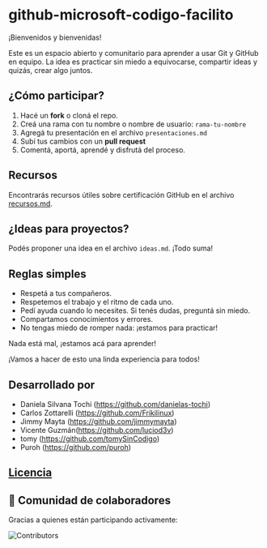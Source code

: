 # github-microsoft-codigo-facilito

¡Bienvenidos y bienvenidas!

Este es un espacio abierto y comunitario para aprender a usar Git y GitHub en equipo. La idea es practicar sin miedo a equivocarse, compartir ideas y quizás, crear algo juntos.

## ¿Cómo participar?

1. Hacé un **fork** o cloná el repo.
2. Creá una rama con tu nombre o nombre de usuario: `rama-tu-nombre`
3. Agregá tu presentación en el archivo `presentaciones.md`
4. Subí tus cambios con un **pull request**
5. Comentá, aportá, aprendé y disfrutá del proceso.

## Recursos

Encontrarás recursos útiles sobre certificación GitHub en el archivo [recursos.md](recursos.md).

## ¿Ideas para proyectos?

Podés proponer una idea en el archivo `ideas.md`. ¡Todo suma!

## Reglas simples

- Respetá a tus compañeros.
- Respetemos el trabajo y el ritmo de cada uno.
- Pedí ayuda cuando lo necesites. Si tenés dudas, preguntá sin miedo.
- Compartamos conocimientos y errores.
- No tengas miedo de romper nada: ¡estamos para practicar!

Nada está mal, ¡estamos acá para aprender!

¡Vamos a hacer de esto una linda experiencia para todos!

## Desarrollado por

- Daniela Silvana Tochi (https://github.com/danielas-tochi)
- Carlos Zottarelli (https://github.com/Frikilinux)
- Jimmy Mayta (https://github.com/jimmymayta)
- Vicente Guzmán(https://github.com/luciod3v)
- tomy (https://github.com/tomySinCodigo)
- Puroh (https://github.com/puroh)


## [Licencia](https://github.com/LucioD3v/github-microsoft-codigo-facilito/blob/main/LICENSE)

## 👥 Comunidad de colaboradores

Gracias a quienes están participando activamente:

![Contributors](https://contrib.rocks/image?repo=DanielaS-Tochi/github-microsoft-codigo-facilito)

